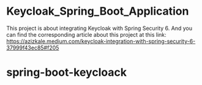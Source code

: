 
# Keycloak_Spring_Boot_Application

This project is about integrating Keycloak with Spring Security 6.
And you can find the corresponding article about this project at this link: 
https://azizkale.medium.com/keycloak-integration-with-spring-security-6-37999f43ec85#f205
# spring-boot-keycloack
